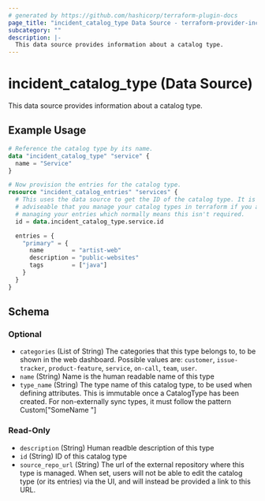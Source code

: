 ```yaml
---
# generated by https://github.com/hashicorp/terraform-plugin-docs
page_title: "incident_catalog_type Data Source - terraform-provider-incident"
subcategory: ""
description: |-
  This data source provides information about a catalog type.
---
```


# incident_catalog_type (Data Source)

This data source provides information about a catalog type.

## Example Usage

```terraform
# Reference the catalog type by its name.
data "incident_catalog_type" "service" {
  name = "Service"
}

# Now provision the entries for the catalog type.
resource "incident_catalog_entries" "services" {
  # This uses the data source to get the ID of the catalog type. It is usually
  # adviseable that you manage your catalog types in terraform if you are also
  # managing your entries which normally means this isn't required.
  id = data.incident_catalog_type.service.id

  entries = {
    "primary" = {
      name        = "artist-web"
      description = "public-websites"
      tags        = ["java"]
    }
  }
}
```

<!-- schema generated by tfplugindocs -->
## Schema

### Optional

- `categories` (List of String) The categories that this type belongs to, to be shown in the web dashboard. Possible values are: `customer`, `issue-tracker`, `product-feature`, `service`, `on-call`, `team`, `user`.
- `name` (String) Name is the human readable name of this type
- `type_name` (String) The type name of this catalog type, to be used when defining attributes. This is immutable once a CatalogType has been created. For non-externally sync types, it must follow the pattern Custom["SomeName "]

### Read-Only

- `description` (String) Human readble description of this type
- `id` (String) ID of this catalog type
- `source_repo_url` (String) The url of the external repository where this type is managed. When set, users will not be able to edit the catalog type (or its entries) via the UI, and will instead be provided a link to this URL.


